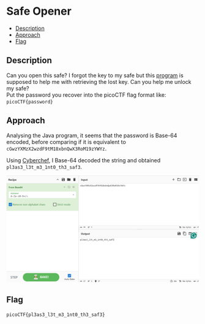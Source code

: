 # Safe Opener

- [Description](#description)
- [Approach](#approach)
- [Flag](#flag)

## Description

Can you open this safe?
I forgot the key to my safe but this [program](https://artifacts.picoctf.net/c/83/SafeOpener.java) is supposed to help me with retrieving the lost key. Can you help me unlock my safe? <br>
Put the password you recover into the picoCTF flag format like: <br>
`picoCTF{password}`

## Approach

Analysing the Java program, it seems that the password is Base-64 encoded, before comparing if it is equivalent to `cGwzYXMzX2wzdF9tM18xbnQwX3RoM19zYWYz`.

Using [Cyberchef](https://cyberchef.net/#recipe=From_Base64('A-Za-z0-9%2B/%3D',true,false)&input=Y0d3ellYTXpYMnd6ZEY5dE0xOHhiblF3WDNSb00xOXpZV1l6), I Base-64 decoded the string and obtained `pl3as3_l3t_m3_1nt0_th3_saf3`.

<p align="center">
  <img src="https://raw.githubusercontent.com/DarrenPea/picoCTF_writeups/refs/heads/main/picoCTF-2022/Reverse-Engineering/Safe-Opener/img/flag.png" />
</p>

## Flag

`picoCTF{pl3as3_l3t_m3_1nt0_th3_saf3}`